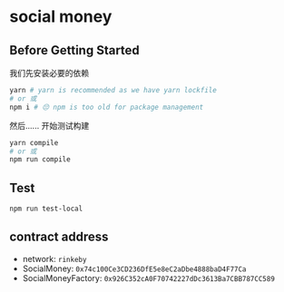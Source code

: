 # social money
## Before Getting Started
我们先安装必要的依赖
```bash
yarn # yarn is recommended as we have yarn lockfile
# or 或
npm i # 😔 npm is too old for package management
```

然后...... 开始测试构建
```bash
yarn compile
# or 或
npm run compile
```

## Test
```bash
npm run test-local
```

## contract address
- network: `rinkeby`
- SocialMoney: `0x74c100Ce3CD236DfE5e8eC2aDbe4888baD4F77Ca`
- SocialMoneyFactory: `0x926C352cA0F70742227dDc3613Ba7CBB787CC589`